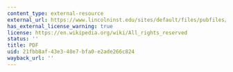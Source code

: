 ```yaml
---
content_type: external-resource
external_url: https://www.lincolninst.edu/sites/default/files/pubfiles/788_kelly03web.pdf
has_external_license_warning: true
license: https://en.wikipedia.org/wiki/All_rights_reserved
status: ''
title: PDF
uid: 21fbb8af-43e3-48e7-bfa0-e2ade266c824
wayback_url: ''
---
```

